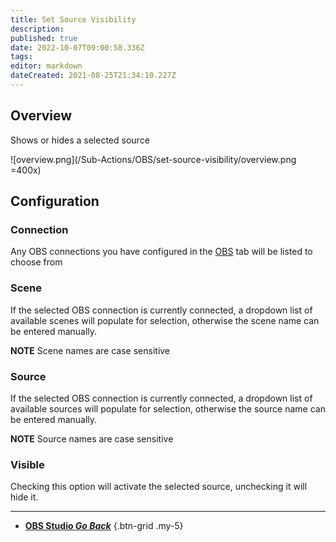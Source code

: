 ```yaml
---
title: Set Source Visibility
description: 
published: true
date: 2022-10-07T09:00:58.336Z
tags: 
editor: markdown
dateCreated: 2021-08-25T21:34:10.227Z
---
```


## Overview
Shows or hides a selected source

![overview.png](/Sub-Actions/OBS/set-source-visibility/overview.png =400x)

## Configuration
### Connection
Any OBS connections you have configured in the [OBS](/OBS) tab will be listed to choose from

### Scene
If the selected OBS connection is currently connected, a dropdown list of available scenes will populate for selection, otherwise the scene name can be entered manually.

**NOTE** Scene names are case sensitive 

### Source
If the selected OBS connection is currently connected, a dropdown list of available sources will populate for selection, otherwise the source name can be entered manually.

**NOTE** Source names are case sensitive

### Visible
Checking this option will activate the selected source, unchecking it will hide it.

---

- [<i class="mdi mdi-chevron-left"></i> **OBS Studio *Go Back***](/en/Sub-Actions/OBS)
{.btn-grid .my-5}